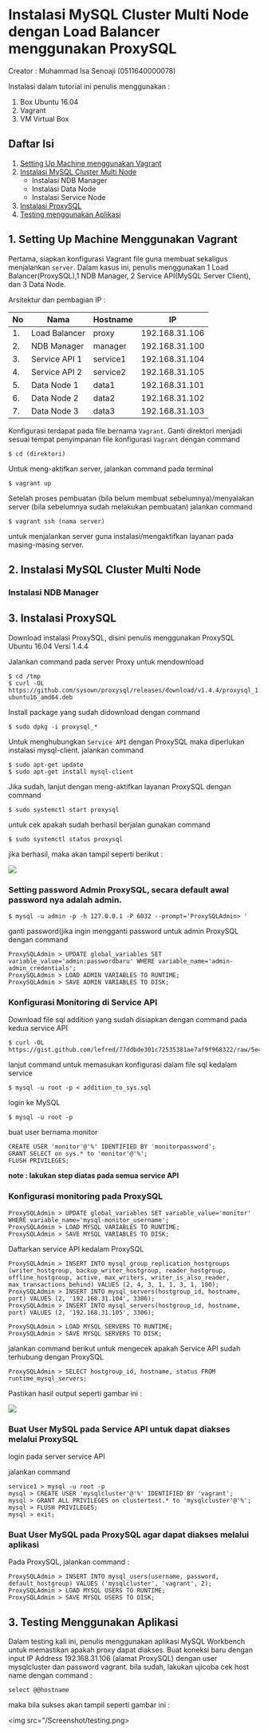 # Instalasi MySQL Cluster Multi Node dengan Load Balancer menggunakan ProxySQL
Creator : Muhammad Isa Senoaji (0511640000078)

Instalasi dalam tutorial ini penulis menggunakan :
 1. Box Ubuntu 16.04
 2. Vagrant
 3. VM Virtual Box

## Daftar Isi
1. [Setting Up Machine menggunakan Vagrant](#1-setting-up-machine-menggunakan-vagrant)
2. [Instalasi MySQL Cluster Multi Node](#2-instalasi-mysql-cluster-multi-node) 
   - Instalasi NDB Manager
   - Instalasi Data Node
   - Instalasi Service Node
3. [Instalasi ProxySQL](#3-instalasi-proxysql)
4. [Testing menggunakan Aplikasi](#4-testing-menggunakan-aplikasi)

## 1. Setting Up Machine Menggunakan Vagrant
Pertama, siapkan konfigurasi Vagrant file guna membuat sekaligus menjalankan ```server```. Dalam kasus ini, penulis menggunakan 1 Load Balancer(ProxySQL),1 NDB Manager, 2 Service API(MySQL Server Client), dan 3 Data Node. 

Arsitektur dan pembagian IP :

| No | Nama |Hostname| IP |
| --- | --- | --- | --- |
| 1. | Load Balancer | proxy |192.168.31.106 |
| 2. | NDB Manager | manager |192.168.31.100 |
| 3. | Service API 1 | service1 | 192.168.31.104 |
| 4. | Service API 2 | service2 |192.168.31.105 |
| 5. | Data Node 1 | data1 | 192.168.31.101 |
| 6. | Data Node 2 | data2 | 192.168.31.102 |
| 7. | Data Node 3 | data3 |192.168.31.103 |

Konfigurasi terdapat pada file bernama ```Vagrant```. Ganti direktori menjadi sesuai tempat penyimpanan file konfigurasi ```Vagrant``` dengan command 

```$ cd (direktori)```

Untuk meng-aktifkan server, jalankan command pada terminal

```$ vagrant up```

Setelah proses pembuatan (bila belum membuat sebelumnya)/menyalakan server (bila sebelumnya sudah melakukan pembuatan) jalankan command 

```$ vagrant ssh (nama server)```

untuk menjalankan server guna instalasi/mengaktifkan layanan pada masing-masing server.

## 2. Instalasi MySQL Cluster Multi Node
### Instalasi NDB Manager


## 3. Instalasi ProxySQL
Download instalasi ProxySQL, disini penulis menggunakan ProxySQL Ubuntu 16.04 Versi 1.4.4

Jalankan command pada server Proxy untuk mendownload

```
$ cd /tmp
$ curl -OL https://github.com/sysown/proxysql/releases/download/v1.4.4/proxysql_1.4.4-ubuntu16_amd64.deb
```

Install package yang sudah didownload dengan command

```
$ sudo dpkg -i proxysql_*
```

Untuk menghubungkan ```Service API``` dengan ProxySQL maka diperlukan instalasi mysql-client. jalankan command 

```
$ sudo apt-get update
$ sudo apt-get install mysql-client
```
Jika sudah, lanjut dengan meng-aktifkan layanan ProxySQL dengan command

```
$ sudo systemctl start proxysql
```

untuk cek apakah sudah berhasil berjalan gunakan command 

```
$ sudo systemctl status proxysql
```

jika berhasil, maka akan tampil seperti berikut :

<img src="/Screenshot/proxy running sukses.png">

### Setting password Admin ProxySQL, secara default awal password nya adalah admin.

```
$ mysql -u admin -p -h 127.0.0.1 -P 6032 --prompt='ProxySQLAdmin> '
```
ganti password(jika ingin mengganti password untuk admin ProxySQL dengan command

```
ProxySQLAdmin > UPDATE global_variables SET variable_value='admin:passwordbaru' WHERE variable_name='admin-admin_credentials';
ProxySQLAdmin > LOAD ADMIN VARIABLES TO RUNTIME;
ProxySQLAdmin > SAVE ADMIN VARIABLES TO DISK;
```


### Konfigurasi Monitoring di Service API

Download file sql addition yang sudah disiapkan dengan command pada kedua service API

```
$ curl -OL https://gist.github.com/lefred/77ddbde301c72535381ae7af9f968322/raw/5e40b03333a3c148b78aa348fd2cd5b5dbb36e4d/addition_to_sys.sql
```
lanjut command untuk memasukan konfigurasi dalam file sql kedalam service

```
$ mysql -u root -p < addition_to_sys.sql
```

login ke MySQL

```
$ mysql -u root -p
```

buat user bernama monitor

```
CREATE USER 'monitor'@'%' IDENTIFIED BY 'monitorpassword';
GRANT SELECT on sys.* to 'monitor'@'%';
FLUSH PRIVILEGES;
```
**note : lakukan step diatas pada semua service API**


### Konfigurasi monitoring pada ProxySQL

```
ProxySQLAdmin > UPDATE global_variables SET variable_value='monitor' WHERE variable_name='mysql-monitor_username';
ProxySQLAdmin > LOAD MYSQL VARIABLES TO RUNTIME;
ProxySQLAdmin > SAVE MYSQL VARIABLES TO DISK;
```


Daftarkan service API kedalam ProxySQL

```
ProxySQLAdmin > INSERT INTO mysql_group_replication_hostgroups (writer_hostgroup, backup_writer_hostgroup, reader_hostgroup, offline_hostgroup, active, max_writers, writer_is_also_reader, max_transactions_behind) VALUES (2, 4, 3, 1, 1, 3, 1, 100);
ProxySQLAdmin > INSERT INTO mysql_servers(hostgroup_id, hostname, port) VALUES (2, '192.168.31.104', 3306);
ProxySQLAdmin > INSERT INTO mysql_servers(hostgroup_id, hostname, port) VALUES (2, '192.168.31.105', 3306);

ProxySQLAdmin > LOAD MYSQL SERVERS TO RUNTIME;
ProxySQLAdmin > SAVE MYSQL SERVERS TO DISK;
```

jalankan command berikut untuk mengecek apakah Service API sudah terhubung dengan ProxySQL

```
ProxySQLAdmin > SELECT hostgroup_id, hostname, status FROM runtime_mysql_servers;
```

Pastikan hasil output seperti gambar ini :

<img src="/Screenshot/sukses link proxy-service.png">


### Buat User MySQL pada Service API untuk dapat diakses melalui ProxySQL
login pada server service API

jalankan command 

```
service1 > mysql -u root -p
mysql > CREATE USER 'mysqlcluster'@'%' IDENTIFIED BY 'vagrant';
mysql > GRANT ALL PRIVILEGES on clustertest.* to 'mysqlcluster'@'%';
mysql > FLUSH PRIVILEGES;
mysql > exit;
```

### Buat User MySQL pada ProxySQL agar dapat diakses melalui aplikasi 
Pada ProxySQL, jalankan command :

```
ProxySQLAdmin > INSERT INTO mysql_users(username, password, default_hostgroup) VALUES ('mysqlcluster', 'vagrant', 2);
ProxySQLAdmin > LOAD MYSQL USERS TO RUNTIME;
ProxySQLAdmin > SAVE MYSQL USERS TO DISK;
```



## 3. Testing Menggunakan Aplikasi
Dalam testing kali ini, penulis menggunakan aplikasi MySQL Workbench untuk memastikan apakah proxy dapat diakses.
Buat koneksi baru dengan input IP Address 192.168.31.106 (alamat ProxySQL) dengan user mysqlcluster dan password vagrant.
bila sudah, lakukan ujicoba cek host name dengan command :

```
select @@hostname
```

maka bila sukses akan tampil seperti gambar ini :

<img src="/Screenshot/testing.png>
